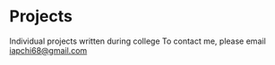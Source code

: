 # Projects
Individual projects written during college
To contact me, please email iapchi68@gmail.com